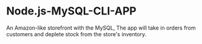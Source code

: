 # Node.js-MySQL-CLI-APP
An Amazon-like storefront with the MySQL, The app will take in orders from customers and deplete stock from the store's inventory.
